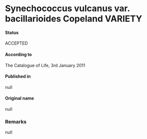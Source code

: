 Synechococcus vulcanus var. bacillarioides Copeland VARIETY
=======

#### Status
ACCEPTED

#### According to
The Catalogue of Life, 3rd January 2011

#### Published in
null

#### Original name
null

### Remarks
null